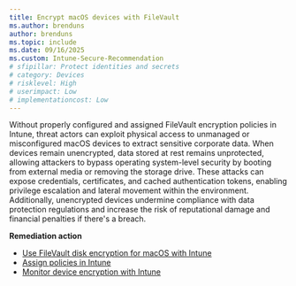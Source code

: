 ```yaml
---
title: Encrypt macOS devices with FileVault
ms.author: brenduns
author: brenduns
ms.topic: include
ms.date: 09/16/2025
ms.custom: Intune-Secure-Recommendation
# sfipillar: Protect identities and secrets
# category: Devices
# risklevel: High
# userimpact: Low
# implementationcost: Low
---
```

Without properly configured and assigned FileVault encryption policies in Intune, threat actors can exploit physical access to unmanaged or misconfigured macOS devices to extract sensitive corporate data. When devices remain unencrypted, data stored at rest remains unprotected, allowing attackers to bypass operating system-level security by booting from external media or removing the storage drive. These attacks can expose credentials, certificates, and cached authentication tokens, enabling privilege escalation and lateral movement within the environment. Additionally, unencrypted devices undermine compliance with data protection regulations and increase the risk of reputational damage and financial penalties if there's a breach.

**Remediation action**

- [Use FileVault disk encryption for macOS with Intune](/intune/intune-service/protect/encrypt-devices-filevault)
- [Assign policies in Intune](/intune/intune-service/configuration/device-profile-assign)
- [Monitor device encryption with Intune](/intune/intune-service/protect/encryption-monitor)